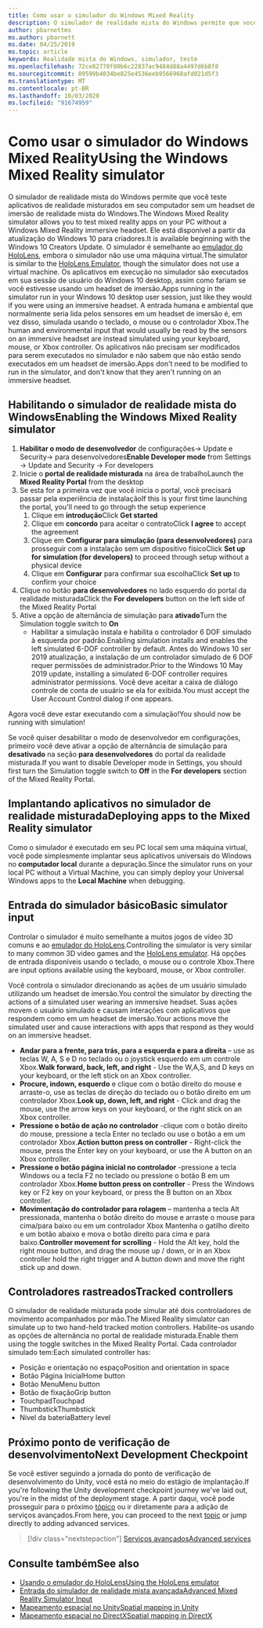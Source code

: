 ```yaml
---
title: Como usar o simulador do Windows Mixed Reality
description: O simulador de realidade mista do Windows permite que você teste aplicativos de realidade misturados em seu computador sem um headset de imersão de realidade mista do Windows.
author: pbarnettms
ms.author: pbarnett
ms.date: 04/25/2019
ms.topic: article
keywords: Realidade mista do Windows, simulador, teste
ms.openlocfilehash: 72ce82770f80b6c22837ac9484d88a4497d6b8f8
ms.sourcegitcommit: 09599b4034be825e4536eeb9566968afd021d5f3
ms.translationtype: MT
ms.contentlocale: pt-BR
ms.lasthandoff: 10/03/2020
ms.locfileid: "91674959"
---
```

# <a name="using-the-windows-mixed-reality-simulator"></a><span data-ttu-id="914fa-104">Como usar o simulador do Windows Mixed Reality</span><span class="sxs-lookup"><span data-stu-id="914fa-104">Using the Windows Mixed Reality simulator</span></span>

<span data-ttu-id="914fa-105">O simulador de realidade mista do Windows permite que você teste aplicativos de realidade misturados em seu computador sem um headset de imersão de realidade mista do Windows.</span><span class="sxs-lookup"><span data-stu-id="914fa-105">The Windows Mixed Reality simulator allows you to test mixed reality apps on your PC without a Windows Mixed Reality immersive headset.</span></span> <span data-ttu-id="914fa-106">Ele está disponível a partir da atualização do Windows 10 para criadores.</span><span class="sxs-lookup"><span data-stu-id="914fa-106">It is available beginning with the Windows 10 Creators Update.</span></span> <span data-ttu-id="914fa-107">O simulador é semelhante ao [emulador do HoloLens](using-the-hololens-emulator.md), embora o simulador não use uma máquina virtual.</span><span class="sxs-lookup"><span data-stu-id="914fa-107">The simulator is similar to the [HoloLens Emulator](using-the-hololens-emulator.md), though the simulator does not use a virtual machine.</span></span> <span data-ttu-id="914fa-108">Os aplicativos em execução no simulador são executados em sua sessão de usuário do Windows 10 desktop, assim como fariam se você estivesse usando um headset de imersão.</span><span class="sxs-lookup"><span data-stu-id="914fa-108">Apps running in the simulator run in your Windows 10 desktop user session, just like they would if you were using an immersive headset.</span></span> <span data-ttu-id="914fa-109">A entrada humana e ambiental que normalmente seria lida pelos sensores em um headset de imersão é, em vez disso, simulada usando o teclado, o mouse ou o controlador Xbox.</span><span class="sxs-lookup"><span data-stu-id="914fa-109">The human and environmental input that would usually be read by the sensors on an immersive headset are instead simulated using your keyboard, mouse, or Xbox controller.</span></span> <span data-ttu-id="914fa-110">Os aplicativos não precisam ser modificados para serem executados no simulador e não sabem que não estão sendo executados em um headset de imersão.</span><span class="sxs-lookup"><span data-stu-id="914fa-110">Apps don't need to be modified to run in the simulator, and don't know that they aren't running on an immersive headset.</span></span>

## <a name="enabling-the-windows-mixed-reality-simulator"></a><span data-ttu-id="914fa-111">Habilitando o simulador de realidade mista do Windows</span><span class="sxs-lookup"><span data-stu-id="914fa-111">Enabling the Windows Mixed Reality simulator</span></span>

1. <span data-ttu-id="914fa-112">**Habilitar o modo de desenvolvedor** de configurações-> Update e Security-> para desenvolvedores</span><span class="sxs-lookup"><span data-stu-id="914fa-112">**Enable Developer mode** from Settings -> Update and Security -> For developers</span></span>
2. <span data-ttu-id="914fa-113">Inicie o **portal de realidade misturada** na área de trabalho</span><span class="sxs-lookup"><span data-stu-id="914fa-113">Launch the **Mixed Reality Portal** from the desktop</span></span>
3. <span data-ttu-id="914fa-114">Se esta for a primeira vez que você inicia o portal, você precisará passar pela experiência de instalação</span><span class="sxs-lookup"><span data-stu-id="914fa-114">If this is your first time launching the portal, you'll need to go through the setup experience</span></span>
   1. <span data-ttu-id="914fa-115">Clique em **introdução**</span><span class="sxs-lookup"><span data-stu-id="914fa-115">Click **Get started**</span></span>
   2. <span data-ttu-id="914fa-116">Clique em **concordo** para aceitar o contrato</span><span class="sxs-lookup"><span data-stu-id="914fa-116">Click **I agree** to accept the agreement</span></span>
   3. <span data-ttu-id="914fa-117">Clique em **Configurar para simulação (para desenvolvedores)** para prosseguir com a instalação sem um dispositivo físico</span><span class="sxs-lookup"><span data-stu-id="914fa-117">Click **Set up for simulation (for developers)** to proceed through setup without a physical device</span></span>
   4. <span data-ttu-id="914fa-118">Clique em **Configurar** para confirmar sua escolha</span><span class="sxs-lookup"><span data-stu-id="914fa-118">Click **Set up** to confirm your choice</span></span>
4. <span data-ttu-id="914fa-119">Clique no botão **para desenvolvedores** no lado esquerdo do portal da realidade misturada</span><span class="sxs-lookup"><span data-stu-id="914fa-119">Click the **For developers** button on the left side of the Mixed Reality Portal</span></span>
5. <span data-ttu-id="914fa-120">Ative a opção de alternância de simulação para **ativado**</span><span class="sxs-lookup"><span data-stu-id="914fa-120">Turn the Simulation toggle switch to **On**</span></span>
   * <span data-ttu-id="914fa-121">Habilitar a simulação instala e habilita o controlador 6 DOF simulado à esquerda por padrão.</span><span class="sxs-lookup"><span data-stu-id="914fa-121">Enabling simulation installs and enables the left simulated 6-DOF controller by default.</span></span>  <span data-ttu-id="914fa-122">Antes do Windows 10 ser 2019 atualização, a instalação de um controlador simulado de 6 DOF requer permissões de administrador.</span><span class="sxs-lookup"><span data-stu-id="914fa-122">Prior to the Windows 10 May 2019 update, installing a simulated 6-DOF controller requires administrator permissions.</span></span>  <span data-ttu-id="914fa-123">Você deve aceitar a caixa de diálogo controle de conta de usuário se ela for exibida.</span><span class="sxs-lookup"><span data-stu-id="914fa-123">You must accept the User Account Control dialog if one appears.</span></span>

<span data-ttu-id="914fa-124">Agora você deve estar executando com a simulação!</span><span class="sxs-lookup"><span data-stu-id="914fa-124">You should now be running with simulation!</span></span>

<span data-ttu-id="914fa-125">Se você quiser desabilitar o modo de desenvolvedor em configurações, primeiro você deve ativar a opção de alternância de simulação para **desativado** na seção **para desenvolvedores** do portal da realidade misturada.</span><span class="sxs-lookup"><span data-stu-id="914fa-125">If you want to disable Developer mode in Settings, you should first turn the Simulation toggle switch to **Off** in the **For developers** section of the Mixed Reality Portal.</span></span>

## <a name="deploying-apps-to-the-mixed-reality-simulator"></a><span data-ttu-id="914fa-126">Implantando aplicativos no simulador de realidade misturada</span><span class="sxs-lookup"><span data-stu-id="914fa-126">Deploying apps to the Mixed Reality simulator</span></span>

<span data-ttu-id="914fa-127">Como o simulador é executado em seu PC local sem uma máquina virtual, você pode simplesmente implantar seus aplicativos universais do Windows no **computador local** durante a depuração.</span><span class="sxs-lookup"><span data-stu-id="914fa-127">Since the simulator runs on your local PC without a Virtual Machine, you can simply deploy your Universal Windows apps to the **Local Machine** when debugging.</span></span>

## <a name="basic-simulator-input"></a><span data-ttu-id="914fa-128">Entrada do simulador básico</span><span class="sxs-lookup"><span data-stu-id="914fa-128">Basic simulator input</span></span>

<span data-ttu-id="914fa-129">Controlar o simulador é muito semelhante a muitos jogos de vídeo 3D comuns e ao [emulador do HoloLens](using-the-hololens-emulator.md).</span><span class="sxs-lookup"><span data-stu-id="914fa-129">Controlling the simulator is very similar to many common 3D video games and the [HoloLens emulator](using-the-hololens-emulator.md).</span></span> <span data-ttu-id="914fa-130">Há opções de entrada disponíveis usando o teclado, o mouse ou o controle Xbox.</span><span class="sxs-lookup"><span data-stu-id="914fa-130">There are input options available using the keyboard, mouse, or Xbox controller.</span></span>

<span data-ttu-id="914fa-131">Você controla o simulador direcionando as ações de um usuário simulado utilizando um headset de imersão.</span><span class="sxs-lookup"><span data-stu-id="914fa-131">You control the simulator by directing the actions of a simulated user wearing an immersive headset.</span></span> <span data-ttu-id="914fa-132">Suas ações movem o usuário simulado e causam interações com aplicativos que respondem como em um headset de imersão.</span><span class="sxs-lookup"><span data-stu-id="914fa-132">Your actions move the simulated user and cause interactions with apps that respond as they would on an immersive headset.</span></span>
* <span data-ttu-id="914fa-133">**Andar para a frente, para trás, para a esquerda e para a direita** – use as teclas W, A, S e D no teclado ou o joystick esquerdo em um controle Xbox.</span><span class="sxs-lookup"><span data-stu-id="914fa-133">**Walk forward, back, left, and right** - Use the W,A,S, and D keys on your keyboard, or the left stick on an Xbox controller.</span></span>
* <span data-ttu-id="914fa-134">**Procure, indown, esquerdo** e clique com o botão direito do mouse e arraste-o, use as teclas de direção do teclado ou o botão direito em um controlador Xbox.</span><span class="sxs-lookup"><span data-stu-id="914fa-134">**Look up, down, left, and right** - Click and drag the mouse, use the arrow keys on your keyboard, or the right stick on an Xbox controller.</span></span>
* <span data-ttu-id="914fa-135">**Pressione o botão de ação no controlador** -clique com o botão direito do mouse, pressione a tecla Enter no teclado ou use o botão a em um controlador Xbox.</span><span class="sxs-lookup"><span data-stu-id="914fa-135">**Action button press on controller** - Right-click the mouse, press the Enter key on your keyboard, or use the A button on an Xbox controller.</span></span>
* <span data-ttu-id="914fa-136">**Pressione o botão página inicial no controlador** -pressione a tecla Windows ou a tecla F2 no teclado ou pressione o botão B em um controlador Xbox.</span><span class="sxs-lookup"><span data-stu-id="914fa-136">**Home button press on controller** - Press the Windows key or F2 key on your keyboard, or press the B button on an Xbox controller.</span></span>
* <span data-ttu-id="914fa-137">**Movimentação do controlador para rolagem** – mantenha a tecla Alt pressionada, mantenha o botão direito do mouse e arraste o mouse para cima/para baixo ou em um controlador Xbox Mantenha o gatilho direito e um botão abaixo e mova o botão direito para cima e para baixo.</span><span class="sxs-lookup"><span data-stu-id="914fa-137">**Controller movement for scrolling** - Hold the Alt key, hold the right mouse button, and drag the mouse up / down, or in an Xbox controller hold the right trigger and A button down and move the right stick up and down.</span></span>

## <a name="tracked-controllers"></a><span data-ttu-id="914fa-138">Controladores rastreados</span><span class="sxs-lookup"><span data-stu-id="914fa-138">Tracked controllers</span></span>

<span data-ttu-id="914fa-139">O simulador de realidade misturada pode simular até dois controladores de movimento acompanhados por mão.</span><span class="sxs-lookup"><span data-stu-id="914fa-139">The Mixed Reality simulator can simulate up to two hand-held tracked motion controllers.</span></span> <span data-ttu-id="914fa-140">Habilite-os usando as opções de alternância no portal de realidade misturada.</span><span class="sxs-lookup"><span data-stu-id="914fa-140">Enable them using the toggle switches in the Mixed Reality Portal.</span></span> <span data-ttu-id="914fa-141">Cada controlador simulado tem:</span><span class="sxs-lookup"><span data-stu-id="914fa-141">Each simulated controller has:</span></span>
* <span data-ttu-id="914fa-142">Posição e orientação no espaço</span><span class="sxs-lookup"><span data-stu-id="914fa-142">Position and orientation in space</span></span>
* <span data-ttu-id="914fa-143">Botão Página Inicial</span><span class="sxs-lookup"><span data-stu-id="914fa-143">Home button</span></span>
* <span data-ttu-id="914fa-144">Botão Menu</span><span class="sxs-lookup"><span data-stu-id="914fa-144">Menu button</span></span>
* <span data-ttu-id="914fa-145">Botão de fixação</span><span class="sxs-lookup"><span data-stu-id="914fa-145">Grip button</span></span>
* <span data-ttu-id="914fa-146">Touchpad</span><span class="sxs-lookup"><span data-stu-id="914fa-146">Touchpad</span></span>
* <span data-ttu-id="914fa-147">Thumbstick</span><span class="sxs-lookup"><span data-stu-id="914fa-147">Thumbstick</span></span>
* <span data-ttu-id="914fa-148">Nível da bateria</span><span class="sxs-lookup"><span data-stu-id="914fa-148">Battery level</span></span>

## <a name="next-development-checkpoint"></a><span data-ttu-id="914fa-149">Próximo ponto de verificação de desenvolvimento</span><span class="sxs-lookup"><span data-stu-id="914fa-149">Next Development Checkpoint</span></span>

<span data-ttu-id="914fa-150">Se você estiver seguindo a jornada do ponto de verificação de desenvolvimento do Unity, você está no meio do estágio de implantação.</span><span class="sxs-lookup"><span data-stu-id="914fa-150">If you're following the Unity development checkpoint journey we've laid out, you're in the midst of the deployment stage.</span></span> <span data-ttu-id="914fa-151">A partir daqui, você pode prosseguir para o próximo [tópico](../../develop/unity/unity-development-overview.md#4-deploying-to-a-device-or-emulator) ou ir diretamente para a adição de serviços avançados.</span><span class="sxs-lookup"><span data-stu-id="914fa-151">From here, you can proceed to the next [topic](../../develop/unity/unity-development-overview.md#4-deploying-to-a-device-or-emulator) or jump directly to adding advanced services.</span></span>

> [!div class="nextstepaction"]
> [<span data-ttu-id="914fa-152">Serviços avançados</span><span class="sxs-lookup"><span data-stu-id="914fa-152">Advanced services</span></span>](../../develop/unity/unity-development-overview.md#5-adding-services)


## <a name="see-also"></a><span data-ttu-id="914fa-153">Consulte também</span><span class="sxs-lookup"><span data-stu-id="914fa-153">See also</span></span>
* [<span data-ttu-id="914fa-154">Usando o emulador do HoloLens</span><span class="sxs-lookup"><span data-stu-id="914fa-154">Using the HoloLens emulator</span></span>](using-the-hololens-emulator.md)
* [<span data-ttu-id="914fa-155">Entrada do simulador de realidade mista avançada</span><span class="sxs-lookup"><span data-stu-id="914fa-155">Advanced Mixed Reality Simulator Input</span></span>](advanced-hololens-emulator-and-mixed-reality-simulator-input.md)
* [<span data-ttu-id="914fa-156">Mapeamento espacial no Unity</span><span class="sxs-lookup"><span data-stu-id="914fa-156">Spatial mapping in Unity</span></span>](../../develop/unity/spatial-mapping-in-unity.md)
* [<span data-ttu-id="914fa-157">Mapeamento espacial no DirectX</span><span class="sxs-lookup"><span data-stu-id="914fa-157">Spatial mapping in DirectX</span></span>](../../develop/native/spatial-mapping-in-directx.md)
